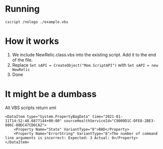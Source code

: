 # Running
`cscript /nologo ./example.vbs`

# How it works

1) We include NewRelic.class.vbs into the existing script. Add it to the end of the file.
2) Replace `Set oAPI = CreateObject("Mom.ScriptAPI")` with `Set oAPI = new NewRelic`
3) Done

# It might be a dumbass

All VBS scripts return xml

```
<DataItem type="System.PropertyBagData" time="2021-01-11T14:52:48.6877144+00:00" sourceHealthServiceId="C9009D1C-DFE8-2BE3-986C-80DC47CD6CA2">
    <Property Name="State" VariantType="8">BAD</Property>
    <Property Name="ErrorString" VariantType="8">The number of command line arguments is incorrect: Expected: 3 Actual: 0</Property>
</DataItem>
```
